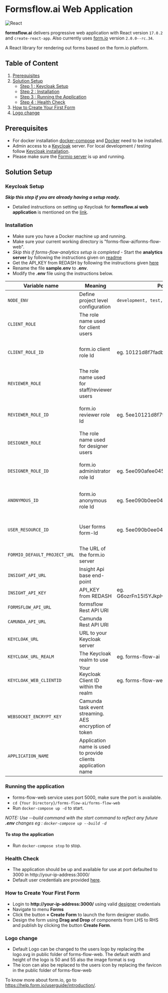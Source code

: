 # Formsflow.ai Web Application

![React](https://img.shields.io/badge/React-17.0.2-blue)

**formsflow.ai** delivers progressive web application with React version `17.0.2` and `create-react-app`. Also currently uses  [form.io](https://github.com/formio/formio) version `2.0.0--rc.34`.

A React library for rendering out forms based on the form.io platform.

## Table of Content
1. [Prerequisites](#prerequisites)
2. [Solution Setup](#solution-setup)
   - [Step 1 : Keycloak Setup](#keycloak-setup)
   - [Step 2 : Installation](#installation)
   - [Step 3 : Running the Application](#running-the-application)
   - [Step 4 : Health Check](#health-check)
3. [How to Create Your First Form](#how-to-create-your-first-form)
4. [Logo change](#logo-change)

## Prerequisites

* For docker installation [docker-compose](https://docker.com) and [Docker](https://docker.com) need to be installed.
* Admin access to a [Keycloak](https://www.keycloak.org/) server. For local development / testing follow [Keycloak installation](../forms-flow-idm/keycloak).
* Please make sure the [Formio server](../forms-flow-forms/) is up and running.

## Solution Setup

### Keycloak Setup

***Skip this step if you are already having a setup ready.***

* Detailed instructions on setting up Keycloak for **formsflow.ai web application**
is mentioned on the [link](../forms-flow-idm/keycloak/README.md#create-forms-flow-web-client).

### Installation

   * Make sure you have a Docker machine up and running.
   * Make sure your current working directory is "forms-flow-ai/forms-flow-web".
   * *Skip this if forms-flow-analytics setup is completed* - Start the **analytics server** by following the instructions given on  [readme](../../forms-flow-analytics/README.md)
   * Get the API_KEY from REDASH by following the instructions given [here](../../forms-flow-analytics/README.md#getting-redash-api-key)   
   * Rename the file **sample.env** to **.env**.
   * Modify the **.env** file using the instructions below.

 Variable name | Meaning | Possible values | Default value |
 --- | --- | --- | ---
 `NODE_ENV`| Define project level configuration | `development, test, production` | `development`
 `CLIENT_ROLE`|	The role name used for client users|| `formsflow-client`
 `CLIENT_ROLE_ID`|form.io client role Id|eg. 10121d8f7fadb18402a4c|`must get the value from form.io resource ` **http://your-ip-address:3001/role**
 `REVIEWER_ROLE`|The role name used for staff/reviewer users||`formsflow-reviewer`
 `REVIEWER_ROLE_ID`|form.io reviewer role Id|eg. 5ee10121d8f7fa03b3402a4d|`must get the value from form.io resource ` **http://your-ip-address:3001/role**
 `DESIGNER_ROLE`|The role name used for designer users||`formsflow-designer`
 `DESIGNER_ROLE_ID`|form.io administrator role Id|eg. 5ee090afee045f1597609cae|`must get the value from form.io resource ` **http://your-ip-address:3001/role**
 `ANONYMOUS_ID`|form.io anonymous role Id|eg. 5ee090b0ee045f28ad609cb0|`must get the value from form.io resource ` **http://your-ip-address:3001/role**
 `USER_RESOURCE_ID`|User forms form-Id|eg. 5ee090b0ee045f51c5609cb1|`must get the value from form.io resource `**http://your-ip-address:3001/user**
 `FORMIO_DEFAULT_PROJECT_URL`|The URL of the form.io server||`http://your-ip-address:3001`
 `INSIGHT_API_URL`|Insight Api base end-point||`http://your-ip-address:7000`
 `INSIGHT_API_KEY`|API_KEY from REDASH|eg. G6ozrFn15l5YJkpHcMZaKOlAhYZxFPhJl5Xr7vQw| must be set to your ReDash API key
 `FORMSFLOW_API_URL`|formsflow Rest API URI||`http://your-ip-address:5000/api`
 `CAMUNDA_API_URL`|Camunda Rest API URI||`http://your-ip-address:8000/camunda`
 `KEYCLOAK_URL`| URL to your Keycloak server || `http://your-ip-address:8080`
 `KEYCLOAK_URL_REALM`|	The Keycloak realm to use|eg. forms-flow-ai | `forms-flow-ai`
 `KEYCLOAK_WEB_CLIENTID`|Your Keycloak Client ID within the realm| eg. forms-flow-web | `forms-flow-web`
 `WEBSOCKET_ENCRYPT_KEY`|Camunda task event streaming. AES encryption of token| | `giert989jkwrgb@DR55`
 `APPLICATION_NAME`|Application name is used to provide clients application name|

### Running the application

   * forms-flow-web service uses port 5000, make sure the port is available.
   * `cd {Your Directory}/forms-flow-ai/forms-flow-web`
   * Run `docker-compose up -d` to start.

*NOTE: Use --build command with the start command to reflect any future **.env** changes eg : `docker-compose up --build -d`*

#### To stop the application
   * Run `docker-compose stop` to stop.

### Health Check

   * The application should be up and available for use at port defaulted to 3000 in  http://your-ip-address:3000/
   * Default user credentials are provided [here](../forms-flow-idm/keycloak/README.md#health-check).

### How to Create Your First Form
  * Login to **http://your-ip-address:3000/** using valid [designer](../forms-flow-idm/keycloak/README.md#default-user-credentials) credentials 
  * Navigate to menu **Forms**
  * Click the button **+ Create Form** to launch the form designer studio.
  * Design the form using **Drag and Drop** of components from LHS to RHS and publish by clicking the button **Create Form**.
  
### Logo change
  * Default Logo can be changed to the users logo by replacing the logo.svg in public folder of forms-flow-web.
     The default width and height of the logo is 50 and 55 also the image format is svg
  * The icon can also be replaced to the users icon by replacing the favicon in the public folder of forms-flow-web

To know more about form.io, go to https://help.form.io/userguide/introduction/.


